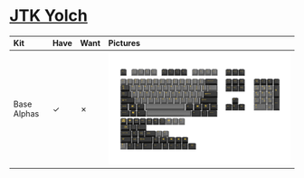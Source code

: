 # [JTK Yolch](https://www.switchmod.net/product/yolch)

| Kit                                   | Have    | Want    | Pictures |
| :-------------------------------------| :------ | :------ | :------- |
| Base Alphas                           |    ✓    |    ✗    | ![](https://raw.githubusercontent.com/barnumbirr/keysets/master/doc/jtk_yolch/jtk_yolch_kit.png) |


